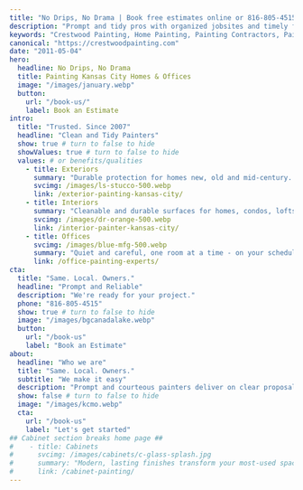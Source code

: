 ```yaml
---
title: "No Drips, No Drama | Book free estimates online or 816-805-4515"
description: "Prompt and tidy pros with organized jobsites and timely finishes. Book us for a No Drips, No Drama experience"
keywords: "Crestwood Painting, Home Painting, Painting Contractors, Painting Service, house painting, Kansas City Painting Contractor, Office Painting, Home Painters, Painting Company, Mission Hills, Lee's Summit, Prairie Village, Leawood, House Painter, Exterior House Painting, Plaster repair, Interior Painting"
canonical: "https://crestwoodpainting.com"
date: "2011-05-04"
hero:
  headline: No Drips, No Drama
  title: Painting Kansas City Homes & Offices
  image: "/images/january.webp"
  button:
    url: "/book-us/"
    label: Book an Estimate
intro:
  title: "Trusted. Since 2007"
  headline: "Clean and Tidy Painters"
  show: true # turn to false to hide
  showValues: true # turn to false to hide
  values: # or benefits/qualities
    - title: Exteriors
      summary: "Durable protection for homes new, old and mid-century. Commercial buildings too."
      svcimg: /images/ls-stucco-500.webp
      link: /exterior-painting-kansas-city/
    - title: Interiors
      summary: "Cleanable and durable surfaces for homes, condos, lofts - dust-free, noise-free."
      svcimg: /images/dr-orange-500.webp
      link: /interior-painter-kansas-city/
    - title: Offices
      svcimg: /images/blue-mfg-500.webp
      summary: "Quiet and careful, one room at a time - on your schedule."
      link: /office-painting-experts/
cta:
  title: "Same. Local. Owners."
  headline: "Prompt and Reliable"
  description: "We're ready for your project."
  phone: "816-805-4515"
  show: true # turn to false to hide
  image: "/images/bgcanadalake.webp"
  button:
    url: "/book-us"
    label: "Book an Estimate"
about:
  headline: "Who we are"
  title: "Same. Local. Owners."
  subtitle: "We make it easy"
  description: "Prompt and courteous painters deliver on clear proposals."
  show: false # turn to false to hide
  image: "/images/kcmo.webp"
  cta:
    url: "/book-us"
    label: "Let's get started"
## Cabinet section breaks home page ##
#    - title: Cabinets
#      svcimg: /images/cabinets/c-glass-splash.jpg
#      summary: "Modern, lasting finishes transform your most-used space."
#      link: /cabinet-painting/
---
```

